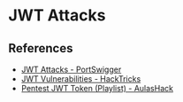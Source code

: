 # JWT Attacks

## References

- [JWT Attacks - PortSwigger](https://portswigger.net/web-security/jwt)
- [JWT Vulnerabilities - HackTricks](https://book.hacktricks.xyz/pentesting-web/hacking-jwt-json-web-tokens)
- [Pentest JWT Token (Playlist) - AulasHack](https://odysee.com/$/playlist/1b7dc3665c5cf1c05af4d0e56fd30d94031af8ba)